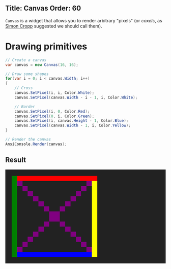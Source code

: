 Title: Canvas
Order: 60
---

`Canvas` is a widget that allows you to render arbitrary "pixels" 
(or _coxels_, as [Simon Cropp](https://twitter.com/SimonCropp/status/1331554791726534657?s=20) 
suggested we should call them).

# Drawing primitives

```csharp
// Create a canvas
var canvas = new Canvas(16, 16);

// Draw some shapes
for(var i = 0; i < canvas.Width; i++)
{
    // Cross
    canvas.SetPixel(i, i, Color.White);
    canvas.SetPixel(canvas.Width - i - 1, i, Color.White);

    // Border
    canvas.SetPixel(i, 0, Color.Red);
    canvas.SetPixel(0, i, Color.Green);
    canvas.SetPixel(i, canvas.Height - 1, Color.Blue);
    canvas.SetPixel(canvas.Width - 1, i, Color.Yellow);
}

// Render the canvas
AnsiConsole.Render(canvas);
```

## Result

<pre style="font-size:100%;font-family:consolas,'Courier New',monospace;line-height: normal; padding: 0px;background-color: #222222; padding: 20px;">
<span style="background-color: #008000">  </span><span style="background-color: #FF0000">                              </span>
<span style="background-color: #008000">  </span><span style="background-color: #800080">  </span><span>                        </span><span style="background-color: #800080">  </span><span style="background-color: #FFFF00">  </span>
<span style="background-color: #008000">  </span><span>  </span><span style="background-color: #800080">  </span><span>                    </span><span style="background-color: #800080">  </span><span>  </span><span style="background-color: #FFFF00">  </span>
<span style="background-color: #008000">  </span><span>    </span><span style="background-color: #800080">  </span><span>                </span><span style="background-color: #800080">  </span><span>    </span><span style="background-color: #FFFF00">  </span>
<span style="background-color: #008000">  </span><span>      </span><span style="background-color: #800080">  </span><span>            </span><span style="background-color: #800080">  </span><span>      </span><span style="background-color: #FFFF00">  </span>
<span style="background-color: #008000">  </span><span>        </span><span style="background-color: #800080">  </span><span>        </span><span style="background-color: #800080">  </span><span>        </span><span style="background-color: #FFFF00">  </span>
<span style="background-color: #008000">  </span><span>          </span><span style="background-color: #800080">  </span><span>    </span><span style="background-color: #800080">  </span><span>          </span><span style="background-color: #FFFF00">  </span>
<span style="background-color: #008000">  </span><span>            </span><span style="background-color: #800080">    </span><span>            </span><span style="background-color: #FFFF00">  </span>
<span style="background-color: #008000">  </span><span>            </span><span style="background-color: #800080">    </span><span>            </span><span style="background-color: #FFFF00">  </span>
<span style="background-color: #008000">  </span><span>          </span><span style="background-color: #800080">  </span><span>    </span><span style="background-color: #800080">  </span><span>          </span><span style="background-color: #FFFF00">  </span>
<span style="background-color: #008000">  </span><span>        </span><span style="background-color: #800080">  </span><span>        </span><span style="background-color: #800080">  </span><span>        </span><span style="background-color: #FFFF00">  </span>
<span style="background-color: #008000">  </span><span>      </span><span style="background-color: #800080">  </span><span>            </span><span style="background-color: #800080">  </span><span>      </span><span style="background-color: #FFFF00">  </span>
<span style="background-color: #008000">  </span><span>    </span><span style="background-color: #800080">  </span><span>                </span><span style="background-color: #800080">  </span><span>    </span><span style="background-color: #FFFF00">  </span>
<span style="background-color: #008000">  </span><span>  </span><span style="background-color: #800080">  </span><span>                    </span><span style="background-color: #800080">  </span><span>  </span><span style="background-color: #FFFF00">  </span>
<span style="background-color: #008000">  </span><span style="background-color: #800080">  </span><span>                        </span><span style="background-color: #800080">  </span><span style="background-color: #FFFF00">  </span>
<span style="background-color: #008000">  </span><span style="background-color: #0000FF">                            </span><span style="background-color: #FFFF00">  </span>
</pre>